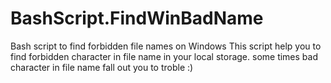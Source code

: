# BashScript.FindWinBadName
Bash script to find forbidden file names on Windows
This script help you to find forbidden character in file name in your local storage. some times bad character in file name fall out you to troble :)
